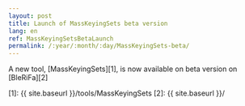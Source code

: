 ```yaml
---
layout: post
title: Launch of MassKeyingSets beta version
lang: en
ref: MassKeyingSetsBetaLaunch
permalink: /:year/:month/:day/MassKeyingSets-beta/
---
```


A new tool, [MassKeyingSets][1], is now available on beta version on [BleRiFa][2]

[1]: {{ site.baseurl }}/tools/MassKeyingSets
[2]: {{ site.baseurl }}/
